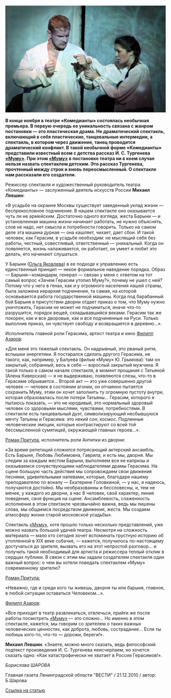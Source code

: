 ![](image-01.jpg)

**В конце ноября в театре «Комедианты» состоялась необычная премьера. В первую очередь ее уникальность связана с жанром постановки — это пластическая драма. Не драматический спектакль, включающий в себя пластические, танцевальные интермедии, а спектакль, в котором через движение, танец проводится драматический конфликт. В такой необычной форме «Комедианты» представили известный всем с детства рассказ И. С. Тургенева [«Муму»][0]. При этом [«Муму»][0] в постановке театра ни в коем случае нельзя назвать спектаклем детским. Это рассказ Тургенева, прочтенный между строк и вновь переосмысленный. О спектакле нам рассказали его создатели.**

Режиссер спектакля и художественный руководитель театра «Комедианты» — заслуженный деятель искусств России **Михаил Левшин**:

«В усадьбе на окраине Москвы существует заведенный уклад жизни — беспрекословное подчинение. В нашем спектакле оно оказывается чуть ли не армейским. Достаточно одного взгляда, жеста Барыни — и установленная машина жизни начинает работать, не нужно объяснять, слов не надо, нет смысла и потребности говорить. Только на самом деле эта машина дурная — она кашляет, чихает, дает сбои. И такой человек, как Герасим, в усадьбе необходим: не мыслящий себя без работы, честный, совестливый, ответственный — уникальный. Когда он появляется, жизнь налаживается, он работает, он умеет и любит это делать, его начинают слушаться.

У Барыни ([Ольга Яковлева][1]) в ее подходе к управлению есть единственный принцип — некое формальное наведение порядка. Образ — Барыня—командарм, генерал — связан у меня с ответом на тот самый вопрос «Зачем Герасим утопил Муму?», почему не ушел с ней? Потому что у него в генах, как и у огромного населения нашей страны, была заложена иерархия подчинения, та самая, на которой основывается работа государственной машины. Когда под барабанный бой Барыня в присутствии дворни отдает приказ о том, что Муму нужно уничтожить, Герасим не может не подчиниться, иначе что-то разрушится, порядок вещей, складывавшийся веками. Герасим так же покорен, как и все дворовые, как и все подчиненные на Руси. Только выполнив приказ, он чувствует свободу и возвращается в деревню...».

Исполнитель главной роли Герасима, артист театра и кино [Филипп Азаров][2]:

«Для меня это тяжелый спектакль. Он надрывный, это рваный ритм, вспышки энергетики. Я постарался сделать другого Герасима, не такого, как, например, у Балуева (фильм «Муму» Ю. Грымова): там он закрытый, собранный, весь в себе — взрослый закрытый мужчина. Я такой только в самом начале спектакля, в момент прощания с Татьяной (Алена Киверская) — я не выдерживаю, появляются слезы, что-то в Герасиме обрывается... Второй акт — это уже совершенно другой человек — человек в состоянии агонии, он отчаянно пытается сохранить Муму, этим он хочет заполнить ту огромную пустоту внутри, которая образовалась после потери Татьяны... Герасим, которого я пытаюсь показать, — это не юродивый, это нормальный здоровый человек со здоровыми мыслями, чувствами, потребностями. В спектакле есть танцевальный дуэт, символизирующий несбывшуюся мечту Татьяны и Герасима: это некий сон, космос. Подлинные человеческие эмоции, которые контрастируют со всей той бессмысленной сумятицей, окружающей главных героев...».

[Роман Притула][3], исполнитель роли Антипки из дворни:

«За время репетиций сложился потрясающий актерский ансамбль. Есть Барыня, Любовь Любимовна, Гаврила, и есть мы, дворня. Мы следим за каждым жестом Барыни, выполняем все ее капризы и оказываемся сочувствующими наблюдателями драмы Герасима. На сцене большую часть действия мы сопровождаем свои движения песнями, удивительными напевами, которые, благодаря нашему преподавателю по вокалу — Екатерине Головкиной, — у нас, я надеюсь, получаются достойно. Мы необразованны и бессловесны, и, тем не менее, у каждого из дворни, а нас 8 человек, свой характер, линия поведения, своя функция на сцене. Ансамблевость, слаженность исполнения в этом спектакле чрезвычайно важна, ведь мы лишены слова, мы общаемся посредством движения, жеста. Мы создаем атмосферу жизни старой московской усадьбы».

Спектакль [«Муму»][0], хотя прошло только несколько представлений, уже можно назвать большой удачей театра. Несмотря на сложность материала — мало кто сегодня хочет вспоминать грустную историю об утопленной в XIX веке собачке, — кажется, получилось по-настоящему достучаться до зрителя, вызвать его на этот непростой разговор... и получить такой необходимый для артиста и режиссера теплый отклик в сердцах публики. В связи с этим мы задали создателям спектакля один важный вопрос: о чем вы хотели поведать спектаклем «Муму» современному зрителю?

[Роман Притула:][3]

«Неважно, где и среди кого ты живешь, дворня ты или барыня, главное, в любой ситуации оставаться Человеком...».

[Филипп Азаров][2]:

«Все приходят в театр развлекаться, отвлечься, прийти же после работы посмотреть [«Муму»][0] — это сложно... Но именно в этом спектакле, кажется, мы говорим со зрителем о таких важных человеческих ценностях, как доброта, любовь, сострадание... Если ты любишь кого-то, что-то — дорожи, береги!».

**Михаил Левшин**: «Знаете, можно много сказать, ведь философский подтекст произведения И. С. Тургенева неисчерпаем, но хочется сказать одно: «Как катастрофически не хватает в России Герасимов!».

_Борислава ШАРОВА_

Главная газета Ленинградской области "ВЕСТИ" / 21.12.2010 / автор: Б.Шарова

[Ссылка на статью][4]

[0]: ../../performance/krepostnaya-lyubov-mumu "Крепостная любовь (Муму)"
[1]: ../../person/olga-yakovleva "Ольга Яковлева"
[2]: ../../person/filipp-azarov "Филипп Азаров"
[3]: ../../person/roman-pritula "Роман Притула"
[4]: http://lenoblast.bezformata.ru/listnews/mumu-v-komediantah/358378